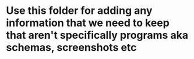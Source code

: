 # Use this folder for adding any information that we need to keep that aren't specifically programs aka schemas, screenshots etc